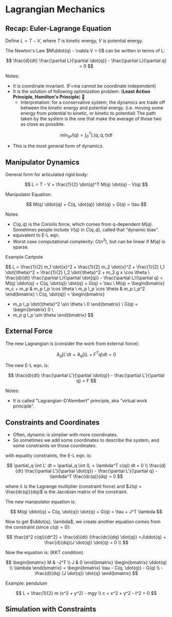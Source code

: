 # Lagrangian Mechanics


## Recap: Euler-Lagrange Equation

Define $L = T - V$, where $T$ is kinetic energy, $V$ is potential energy. 

The Newton's Law $M\ddot{q} - \nabla V = 0$ can be written in terms of L:

$$
\frac{d}{dt} \frac{\partial L}{\partial \dot{q}} - \frac{\partial L}{\partial q} = 0
$$

Notes:
- It is coordinate invariant. (F=ma cannot be coordinate independent)
- It is the solution of following optimization problem: (**Least Action Principle, Hamilton's Principle**) 🌟
  - Interpretation: for a conservative system, the dynamics are trade off between the kinetic energy and potential energy. (i.e. moving some energy from potential to kinetic, or kinetic to potential) The path taken by the system is the one that make the average of those two as close as possible. 

$$
\min_q J(q) = \int_0^T L(q, \dot{q}, t) dt 
$$

- This is the most general form of dynamics. 


## Manipulator Dynamics

General form for articulated rigid body:

$$
L = T - V = \frac{1}{2} \dot{q}^T M(q) \dot{q} - V(q)
$$

Manipulator Equation:

$$
M(q) \ddot{q} + C(q, \dot{q}) \dot{q} + G(q) = \tau
$$

Notes
- $C(q, \dot{q})$ is the Coriolis force, which comes from q-dependent $M(q)$. Sometimes people include $V(q)$ in $C(q, \dot{q})$, called that "dynamic bias".
- equivalent to E-L eqn. 
- Worst case computational complexity: $O(n^3)$, but can be linear if $M(q)$ is sparse. 

Example
Cartpole

$$
L = \frac{1}{2} m_1 \dot{x}^2 + \frac{1}{2} m_2 \dot{x}^2 + \frac{1}{2} I_1 \dot{\theta}^2 + \frac{1}{2} I_2 \dot{\theta}^2 + m_2 g x \cos \theta \\
\frac{d}{dt} \frac{\partial L}{\partial \dot{q}} - \frac{\partial L}{\partial q} = M(q) \ddot{q} + C(q, \dot{q}) \dot{q} + G(q) = \tau \\
M(q) = \begin{bmatrix}
m_c + m_p & m_p l_p \cos \theta \\
m_p l_p \cos \theta &  m_p l_p^2
\end{bmatrix} \\
C(q, \dot{q}) = \begin{bmatrix}
- m_p l_p \dot{\theta}^2 \sin \theta \\
0
\end{bmatrix} \\
G(q) = \begin{bmatrix}
0 \\
- m_p g l_p \sin \theta
\end{bmatrix} 
$$

## External Force

The new Lagrangian is (consider the work from external force):

$$
\partial_q \int L' dt = \partial_q \int (L + F^T q) dt = 0
$$

The new E-L eqn. is:

$$
\frac{d}{dt} \frac{\partial L'}{\partial \dot{q}} - \frac{\partial L'}{\partial q} = F
$$

Notes:
- It is called "Lagrangian-D'Alembert" principle, aka "virtual work principle". 

## Constraints and Coordinates

- Often, dynamic is simplier with more coordinates. 
- So sometimes we add some coordinates to describe the system, and some constraints on those coordinates. 

with equality constraints, the E-L eqn. is:

$$
\partial_q \int L' dt = \partial_q \int (L + \lambda^T c(q)) dt = 0 \\
\frac{d}{dt} \frac{\partial L'}{\partial \dot{q}} - \frac{\partial L'}{\partial q} - \lambda^T \frac{dc(q)}{dq} = 0
$$

where $\lambda$ is the Lagrange multiplier (constraint force) and $J(q) = \frac{dc(q)}{dq}$ is the Jacobian matrix of the constraint. 

The new manipulator equation is:

$$
M(q) \ddot{q} + C(q, \dot{q}) \dot{q} + G(q)  = \tau + J^T \lambda
$$

Now to get $\ddot{q}, \lambda$, we create another equation comes from the constraint (since $c(q) = 0$): 

$$
\frac{d^2 c(q)}{dt^2} = \frac{d}{dt} (\frac{dc}{dq} \dot{q}) =J\ddot{q} + \frac{d}{dq}(J \dot{q}) \dot{q} = 0 \\
$$

Now the equation is: (KKT condition)

$$
\begin{bmatrix}
M & -J^T \\
J & 0
\end{bmatrix}
\begin{bmatrix}
\ddot{q} \\
\lambda
\end{bmatrix}
= \begin{bmatrix}
\tau - C(q, \dot{q}) - G(q) \\
-\frac{d}{dq} (J \dot{q}) \dot{q}
\end{bmatrix}
$$

Example: pendulum

$$
L = \frac{1}{2} m (x^2 + y^2) - mgy \\
c = x^2 + y^2 - l^2 = 0 
$$

## Simulation with Constraints

